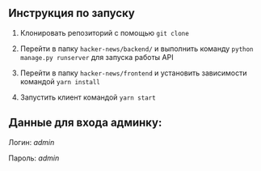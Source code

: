 ## Инструкция по запуску

1. Клонировать репозиторий с помощью ```git clone```

2. Перейти в папку ```hacker-news/backend/``` и выполнить команду ```python manage.py runserver``` для запуска работы API

3. Перейти в папку ```hacker-news/frontend``` и установить зависимости командой ```yarn install```

4. Запустить клиент командой ```yarn start```

## Данные для входа админку:

Логин: *admin*

Пароль: *admin*
